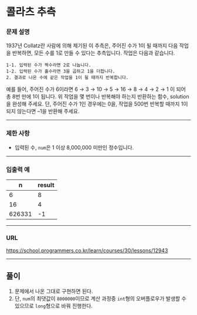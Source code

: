 # 콜라츠 추측

### 문제 설명

1937년 Collatz란 사람에 의해 제기된 이 추측은, 주어진 수가 1이 될 때까지 다음 작업을 반복하면, 모든 수를 1로 만들 수 있다는 추측입니다. 작업은 다음과 같습니다.

```
1-1. 입력된 수가 짝수라면 2로 나눕니다.
1-2. 입력된 수가 홀수라면 3을 곱하고 1을 더합니다.
2. 결과로 나온 수에 같은 작업을 1이 될 때까지 반복합니다.
```

예를 들어, 주어진 수가 6이라면 6 → 3 → 10 → 5 → 16 → 8 → 4 → 2 → 1 이 되어 총 8번 만에 1이 됩니다. 위 작업을 몇 번이나 반복해야 하는지 반환하는 함수, solution을 완성해 주세요. 단, 주어진 수가 1인 경우에는 0을, 작업을 500번 반복할 때까지 1이 되지 않는다면 –1을 반환해 주세요.

-----------
### 제한 사항

- 입력된 수, `num`은 1 이상 8,000,000 미만인 정수입니다.

-----------
### 입출력 예

| n      | result |
|--------|--------|
| 6      | 8      |
| 16     | 4      |
| 626331 | -1     |

-----------
### URL

https://school.programmers.co.kr/learn/courses/30/lessons/12943

-----------
## 풀이
1. 문제에서 나온 그대로 구현하면 된다.
2. 단, `num`의 최댓값이 `8000000`이므로 계산 과정중 `int`형의 오버플로우가 발생할 수 있으므로 `long`형으로 바꿔 진행한다.